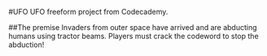 #UFO
UFO freeform project from Codecademy.

##The premise
Invaders from outer space have arrived and are abducting humans using tractor beams. Players must crack the codeword to stop the abduction!
